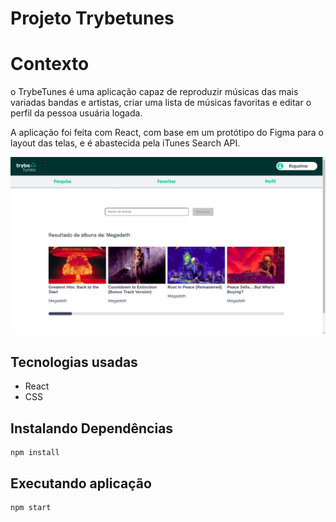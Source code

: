 # Projeto Trybetunes

# Contexto
o TrybeTunes é uma aplicação capaz de reproduzir músicas das mais variadas bandas e artistas, criar uma lista de músicas favoritas e editar o perfil da pessoa usuária logada.

A aplicação foi feita com React, com base em um protótipo do Figma para o layout das telas, e é abastecida pela iTunes Search API.

![Preview da aplicação](preview.png)
## Tecnologias usadas

* React
* CSS

## Instalando Dependências

```
npm install
``` 

## Executando aplicação

  ```
  npm start
  ```